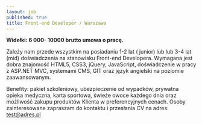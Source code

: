 ```yaml
---
layout: job
published: true
title: Front-end Developer / Warszawa
---
```

**Widełki: 6 000- 10000 brutto umowa o pracę.**

Zależy nam przede wszystkim na posiadaniu 1-2 lat ( junior) lub lub 3-4 lat (mid) doświadczenia na stanowisku Front-end Developera. Wymagana jest dobra znajomość HTML5, CSS3, jQuery, JavaScript, doświadczenie w pracy z ASP.NET MVC, systemami CMS, GIT oraz język angielski na poziomie zaawansowanym.

Benefity: pakiet szkoleniowy, ubezpieczenie od wypadków, prywatna opieka medyczna, karta sportowa, świeże owoce każdego dnia oraz możliwość zakupu produktów Klienta w preferencyjnych cenach.
Osoby zainteresowane zapraszam do kontaktu i przesłania CV na adres: test@adres.pl
